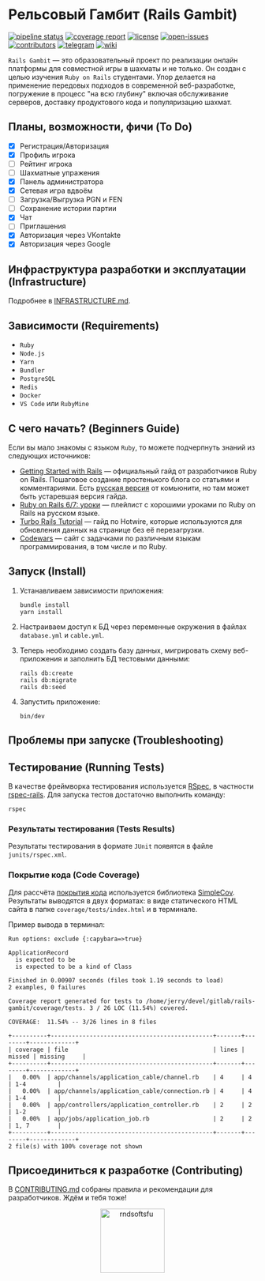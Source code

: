 # Рельсовый Гамбит (Rails Gambit)

[![pipeline status](https://gitlab.com/rails_gambit/rails-gambit/badges/main/pipeline.svg)](https://gitlab.com/rails_gambit/rails-gambit/)
[![coverage report](https://gitlab.com/rails_gambit/rails-gambit/badges/main/coverage.svg)](https://gitlab.com/rails_gambit/rails-gambit/)
[![license](https://badgen.net/gitlab/license/rails_gambit/rails-gambit?color=98c510)](https://gitlab.com/rails_gambit/rails-gambit/blob/main/LICENSE)
[![open-issues](https://badgen.net/gitlab/open-issues/rails_gambit/rails-gambit?icon=gitlab)](https://gitlab.com/rails_gambit/rails-gambit/-/issues)
[![contributors](https://badgen.net/gitlab/contributors/rails_gambit/rails-gambit?icon=user)](https://gitlab.com/rails_gambit/rails-gambit/)
[![telegram](https://img.shields.io/static/v1?label=telegram&message=news&color=blue&logo=telegram)](https://t.me/railsgambit)
[![wiki](https://img.shields.io/static/v1?label=wiki&message=docs&color=white&logo=wikipedia)](https://gitlab.com/rails_gambit/rails-gambit/-/wikis/home)

`Rails Gambit` — это образовательный проект по реализации онлайн платформы для совместной игры в шахматы и не только. Он создан с целью изучения `Ruby on Rails` студентами. Упор делается на применение передовых подходов в современной веб-разработке, погружение в процесс "на всю глубину" включая обслуживание серверов, доставку продуктового кода и популяризацию шахмат.

## Планы, возможности, фичи (To Do)

- [x] Регистрация/Авторизация
- [x] Профиль игрока
- [ ] Рейтинг игрока
- [ ] Шахматные упражения
- [x] Панель администратора
- [x] Сетевая игра вдвоём
- [ ] Загрузка/Выгрузка PGN и FEN
- [ ] Сохранение истории партии
- [x] Чат
- [ ] Приглашения
- [x] Авторизация через VKontakte
- [x] Авторизация через Google

## Инфраструктура разработки и эксплуатации (Infrastructure)

Подробнее в [INFRASTRUCTURE.md][].

## Зависимости (Requirements)

- `Ruby`
- `Node.js`
- `Yarn`
- `Bundler`
- `PostgreSQL`
- `Redis`
- `Docker`
- `VS Code` или `RubyMine`

## С чего начать? (Beginners Guide)

Если вы мало знакомы с языком `Ruby`, то можете подчерпнуть знаний из следующих источников:

- [Getting Started with Rails][] — официальный гайд от разработчиков Ruby on Rails. Пошаговое создание простенького блога со статьями и комментариями. Есть [русская версия][] от комьюнити, но там может быть устаревшая версия гайда.
- [Ruby on Rails 6/7: уроки][] — плейлист с хорошими уроками по Ruby on Rails на русском языке.
- [Turbo Rails Tutorial][] — гайд по Hotwire, которые используются для обновления данных на странице без её перезагрузки.
- [Codewars][] — сайт с задачками по различным языкам программирования, в том числе и по Ruby.

## Запуск (Install)

1. Устанавливаем зависимости приложения:

    ```shell
    bundle install
    yarn install
    ```

1. Настраиваем доступ к БД через переменные окружения в файлах `database.yml` и `cable.yml`.

1. Теперь необходимо создать базу данных, мигрировать схему веб-приложения и заполнить БД тестовыми данными:

    ```shell
    rails db:create
    rails db:migrate
    rails db:seed
    ```

1. Запустить приложение:

    ```shell
    bin/dev
    ```

## Проблемы при запуске (Troubleshooting)

## Тестирование (Running Tests)

В качестве фреймворка тестирования используется [RSpec][], в частности [rspec-rails][]. Для запуска тестов достаточно выполнить команду:

```shell
rspec
```

### Результаты теcтирования (Tests Results)

Результаты тестирования в формате `JUnit` появятся в файле `junits/rspec.xml`.

### Покрытие кода (Code Coverage)

Для рассчёта [покрытия кода][] используется библиотека [SimpleCov][]. Результаты выводятся в двух форматах: в виде статического HTML сайта в папке `coverage/tests/index.html` и в терминале.

Пример вывода в терминал:

```shell
Run options: exclude {:capybara=>true}

ApplicationRecord
  is expected to be
  is expected to be a kind of Class

Finished in 0.00907 seconds (files took 1.19 seconds to load)
2 examples, 0 failures

Coverage report generated for tests to /home/jerry/devel/gitlab/rails-gambit/coverage/tests. 3 / 26 LOC (11.54%) covered.

COVERAGE:  11.54% -- 3/26 lines in 8 files

+----------+----------------------------------------------+-------+--------+-------------+
| coverage | file                                         | lines | missed | missing     |
+----------+----------------------------------------------+-------+--------+-------------+
|   0.00%  | app/channels/application_cable/channel.rb    | 4     | 4      | 1-4         |
|   0.00%  | app/channels/application_cable/connection.rb | 4     | 4      | 1-4         |
|   0.00%  | app/controllers/application_controller.rb    | 2     | 2      | 1-2         |
|   0.00%  | app/jobs/application_job.rb                  | 2     | 2      | 1, 7        |
+----------+----------------------------------------------+-------+--------+-------------+
2 file(s) with 100% coverage not shown
```

## Присоединиться к разработке (Contributing)

В [CONTRIBUTING.md][] собраны правила и рекомендации для разработчиков. Ждём и тебя тоже!

<div align="center">

[<img src="../RNDSOFTSFU.png" alt="rndsoftsfu" height="130px"/>](https://github.com/RND-SOFT/)

</div>

[INFRASTRUCTURE.md]: INFRASTRUCTURE.md

[Getting Started with Rails]: https://guides.rubyonrails.org/getting_started.html
[русская версия]: https://rusrails.ru/getting-started
[Ruby on Rails 6/7: уроки]: https://youtube.com/playlist?list=PLWlFXymvoaJ_IY53-NQKwLCkR-KkZ_44-&feature=shared
[Turbo Rails Tutorial]: https://www.hotrails.dev/turbo-rails
[Codewars]: https://www.codewars.com/

[RSpec]: https://rspec.info/
[rspec-rails]: https://github.com/rspec/rspec-rails
[покрытия кода]: https://ru.wikipedia.org/wiki/Покрытие_кода
[SimpleCov]: https://github.com/simplecov-ruby/simplecov

[CONTRIBUTING.md]: CONTRIBUTING.md
